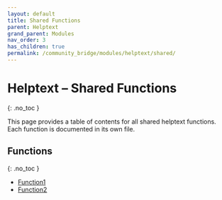 ```yaml
---
layout: default
title: Shared Functions
parent: Helptext
grand_parent: Modules
nav_order: 3
has_children: true
permalink: /community_bridge/modules/helptext/shared/
---
```


# Helptext – Shared Functions
{: .no_toc }

This page provides a table of contents for all shared helptext functions. Each function is documented in its own file.

## Functions
{: .no_toc }

- [Function1](shared/Function1.md)
- [Function2](shared/Function2.md)
